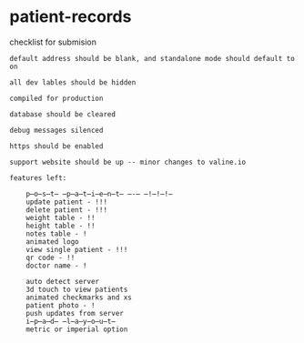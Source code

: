 # patient-records

checklist for submision

    default address should be blank, and standalone mode should default to on

    all dev lables should be hidden

    compiled for production

    database should be cleared
    
    debug messages silenced

    https should be enabled

    support website should be up -- minor changes to valine.io

	features left:

		p̶o̶s̶t̶ ̶p̶a̶t̶i̶e̶n̶t̶ ̶-̶ ̶!̶!̶!̶
		update patient - !!!
		delete patient - !!!
		weight table - !!
		height table - !!
		notes table - !
		animated logo 
		view single patient - !!!
		qr code - !! 
		doctor name - !

		auto detect server
		3d touch to view patients
		animated checkmarks and xs 
		patient photo - !
		push updates from server 		
		i̶p̶a̶d̶ ̶l̶a̶y̶o̶u̶t̶
		metric or imperial option
		
